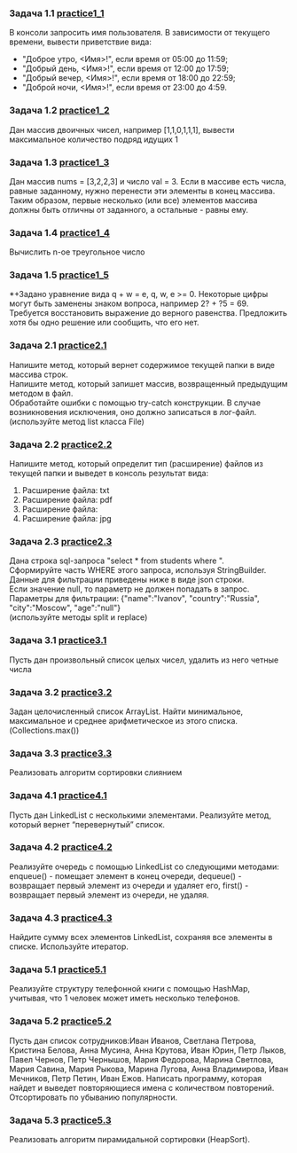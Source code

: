 ### Задача 1.1 [practice1_1](practice1_1.java)
В консоли запросить имя пользователя. В зависимости от текущего времени, вывести приветствие вида:
* "Доброе утро, <Имя>!", если время от 05:00 до 11:59; 
* "Добрый день, <Имя>!", если время от 12:00 до 17:59; 
* "Добрый вечер, <Имя>!", если время от 18:00 до 22:59; 
* "Доброй ночи, <Имя>!", если время от 23:00 до 4:59.
### Задача 1.2 [practice1_2](practice1_2.java)
Дан массив двоичных чисел, например [1,1,0,1,1,1], вывести максимальное количество подряд идущих 1
### Задача 1.3 [practice1_3](practice1_3.java)
Дан массив nums = [3,2,2,3] и число val = 3. Если в массиве есть числа, равные заданному, нужно перенести эти элементы в конец массива. Таким образом, первые несколько (или все) элементов массива должны быть отличны от заданного, а остальные - равны ему.
### Задача 1.4 [practice1_4](practice1_4.java)
Вычислить n-ое треугольное число
### Задача 1.5 [practice1_5](practice1_5.java)
*+Задано уравнение вида q + w = e, q, w, e >= 0. Некоторые цифры могут быть заменены знаком вопроса, например 2? + ?5 = 69. Требуется восстановить выражение до верного равенства. Предложить хотя бы одно решение или сообщить, что его нет.
### Задача 2.1 [practice2.1](practice2.java)
Напишите метод, который вернет содержимое текущей папки в виде массива строк.  
Напишите метод, который запишет массив, возвращенный предыдущим методом в файл.  
Обработайте ошибки с помощью try-catch конструкции. В случае возникновения исключения, оно должно записаться в лог-файл. (используйте метод list класса File)
### Задача 2.2 [practice2.2](practice2.java)
Напишите метод, который определит тип (расширение) файлов из текущей папки и выведет в консоль результат вида:
1) Расширение файла: txt
2) Расширение файла: pdf
3) Расширение файла:
4) Расширение файла: jpg
### Задача 2.3 [practice2.3](practice2_3.java)
Дана строка sql-запроса "select * from students where ".  
Сформируйте часть WHERE этого запроса, используя StringBuilder.  
Данные для фильтрации приведены ниже в виде json строки.  
Если значение null, то параметр не должен попадать в запрос.  
Параметры для фильтрации: {"name":"Ivanov", "country":"Russia", "city":"Moscow", "age":"null"}  
(используйте методы split и replace)
### Задача 3.1 [practice3.1](practice3.java)
Пусть дан произвольный список целых чисел, удалить из него четные числа
### Задача 3.2 [practice3.2](practice3.java)
Задан целочисленный список ArrayList. Найти минимальное, максимальное и среднее арифметическое из этого списка. (Collections.max())
### Задача 3.3 [practice3.3](practice3.java)
Реализовать алгоритм сортировки слиянием
### Задача 4.1 [practice4.1](practice4.java)
Пусть дан LinkedList с несколькими элементами. Реализуйте метод, который вернет “перевернутый” список.
### Задача 4.2 [practice4.2](practice4.java)
Реализуйте очередь с помощью LinkedList со следующими методами: enqueue() - помещает элемент в конец очереди, dequeue() - возвращает первый элемент из очереди и удаляет его, first() - возвращает первый элемент из очереди, не удаляя.
### Задача 4.3 [practice4.3](practice4.java)
Найдите сумму всех элементов LinkedList, сохраняя все элементы в списке. Используйте итератор.
### Задача 5.1 [practice5.1](practice5.java)
Реализуйте структуру телефонной книги с помощью HashMap, учитывая, что 1 человек может иметь несколько телефонов.
### Задача 5.2 [practice5.2](practice5.java)
Пусть дан список сотрудников:Иван Иванов, Светлана Петрова, Кристина Белова, Анна Мусина, Анна Крутова, Иван Юрин, Петр Лыков, Павел Чернов, Петр Чернышов, Мария Федорова, Марина Светлова, Мария Савина, Мария Рыкова, Марина Лугова, Анна Владимирова, Иван Мечников, Петр Петин, Иван Ежов. Написать программу, которая найдет и выведет повторяющиеся имена с количеством повторений. Отсортировать по убыванию популярности. 
### Задача 5.3 [practice5.3](practice5.java)
Реализовать алгоритм пирамидальной сортировки (HeapSort).
